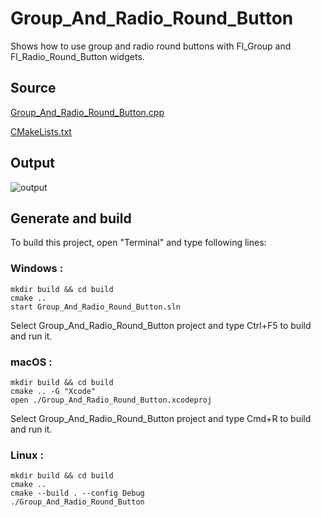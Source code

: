# Group_And_Radio_Round_Button

Shows how to use group and radio round buttons with Fl_Group and Fl_Radio_Round_Button widgets.

## Source

[Group_And_Radio_Round_Button.cpp](Group_And_Radio_Round_Button.cpp)

[CMakeLists.txt](CMakeLists.txt)

## Output

![output](../../../docs/Pictures/Examples/Group_And_Round_Button.png)

## Generate and build

To build this project, open "Terminal" and type following lines:

### Windows :

``` shell
mkdir build && cd build
cmake .. 
start Group_And_Radio_Round_Button.sln
```

Select Group_And_Radio_Round_Button project and type Ctrl+F5 to build and run it.

### macOS :

``` shell
mkdir build && cd build
cmake .. -G "Xcode"
open ./Group_And_Radio_Round_Button.xcodeproj
```

Select Group_And_Radio_Round_Button project and type Cmd+R to build and run it.

### Linux :

``` shell
mkdir build && cd build
cmake .. 
cmake --build . --config Debug
./Group_And_Radio_Round_Button
```
